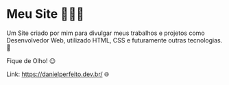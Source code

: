 # Meu Site 👨🏽‍💻
Um Site criado por mim para divulgar meus trabalhos e projetos como Desenvolvedor Web, utilizado HTML, CSS e futuramente outras tecnologias. 🚀

Fique de Olho! 😉

Link: <https://danielperfeito.dev.br/>  🌐
